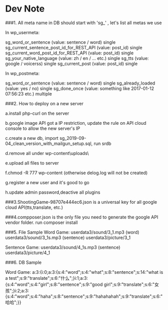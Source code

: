 # Dev Note


###1. All meta name in DB should start with 'sg_' , let's list all metas we use

In wp_usermeta:

sg_word_or_sentence   (value: sentence / word)    single
sg_current_sentence_post_id_for_REST_API  (value: post_id)    single
sg_current_word_post_id_for_REST_API    (value: post_id)    single
sg_your_native_language (value: zh / en / ... etc.)    single
sg_tts (value: google / voicerss)    single
sg_current_post  (value: post_id)   single

In wp_postmeta:

sg_word_or_sentence   (value: sentence / word)    single
sg_already_loaded    (value: yes / no)    single
sg_done_once    (value: something like 2017-01-12 07:56:23 etc.)    multiple

###2. How to deploy on a new server

a.install php-curl on the server

b.google image API got a IP restriction, update the rule on API cloud console to allow the new server's IP

c.create a new db, import sg_2019-09-04_clean_version_with_mailgun_setup.sql, run srdb

d.remove all under wp-content\uploads\

e.upload all files to server

f.chmod -R 777 wp-content  (otherwise delog.log will not be created)

g.register a new user and it's good to go

h.update admin password,deactive all plugins



###3.ShootingGame-98707e444ec6.json is a universal key for all google cloud API(tts,translate, etc.)


###4.compposer.json is the only file you need to generate the google API vendor folder. 
run
composer install


###5. File Sample
Word Game:
userdata3/sound/3_1.mp3  (word)
userdata3/sound/3_1s.mp3  (sentence)
userdata3/picture/3_1

Sentence Game:
userdata3/sound/4_1s.mp3  (sentence)
userdata3/picture/4_1


###6. DB Sample

Word Game:
a:3:{i:0;a:3:{s:4:"word";s:4:"what";s:8:"sentence";s:14:"what is a test";s:9:"translate";s:6:"什么";}i:1;a:3:{s:4:"word";s:4:"girl";s:8:"sentence";s:9:"good girl";s:9:"translate";s:6:"女孩";}i:2;a:3:{s:4:"word";s:4:"haha";s:8:"sentence";s:9:"hahahahah";s:9:"translate";s:6:"哈哈";}}